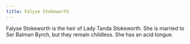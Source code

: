 ```yaml
---
title: Falyse Stokeworth
---
```


Falyse Stokeworth is the heir of Lady Tanda Stokeworth. She is married to Ser Balman Byrch, but they remain childless. She has an acid tongue.


